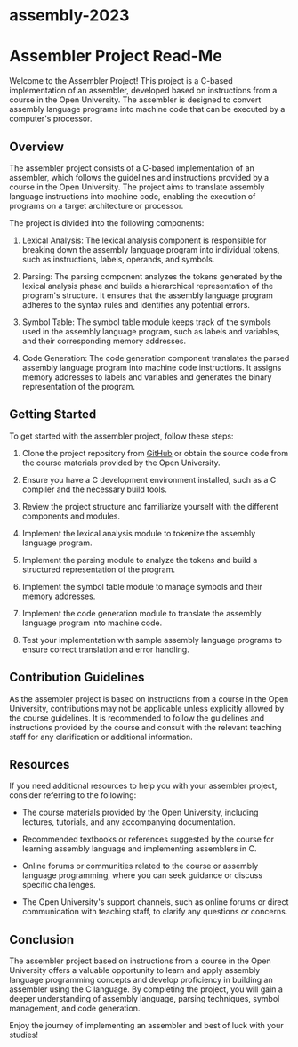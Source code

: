 # assembly-2023

# Assembler Project Read-Me

Welcome to the Assembler Project! This project is a C-based implementation of an assembler, developed based on instructions from a course in the Open University. The assembler is designed to convert assembly language programs into machine code that can be executed by a computer's processor.

## Overview

The assembler project consists of a C-based implementation of an assembler, which follows the guidelines and instructions provided by a course in the Open University. The project aims to translate assembly language instructions into machine code, enabling the execution of programs on a target architecture or processor.

The project is divided into the following components:

1. Lexical Analysis: The lexical analysis component is responsible for breaking down the assembly language program into individual tokens, such as instructions, labels, operands, and symbols.

2. Parsing: The parsing component analyzes the tokens generated by the lexical analysis phase and builds a hierarchical representation of the program's structure. It ensures that the assembly language program adheres to the syntax rules and identifies any potential errors.

3. Symbol Table: The symbol table module keeps track of the symbols used in the assembly language program, such as labels and variables, and their corresponding memory addresses.

4. Code Generation: The code generation component translates the parsed assembly language program into machine code instructions. It assigns memory addresses to labels and variables and generates the binary representation of the program.

## Getting Started

To get started with the assembler project, follow these steps:

1. Clone the project repository from [GitHub](https://github.com/your-username/assembler-project) or obtain the source code from the course materials provided by the Open University.

2. Ensure you have a C development environment installed, such as a C compiler and the necessary build tools.

3. Review the project structure and familiarize yourself with the different components and modules.

4. Implement the lexical analysis module to tokenize the assembly language program.

5. Implement the parsing module to analyze the tokens and build a structured representation of the program.

6. Implement the symbol table module to manage symbols and their memory addresses.

7. Implement the code generation module to translate the assembly language program into machine code.

8. Test your implementation with sample assembly language programs to ensure correct translation and error handling.

## Contribution Guidelines

As the assembler project is based on instructions from a course in the Open University, contributions may not be applicable unless explicitly allowed by the course guidelines. It is recommended to follow the guidelines and instructions provided by the course and consult with the relevant teaching staff for any clarification or additional information.

## Resources

If you need additional resources to help you with your assembler project, consider referring to the following:

- The course materials provided by the Open University, including lectures, tutorials, and any accompanying documentation.

- Recommended textbooks or references suggested by the course for learning assembly language and implementing assemblers in C.

- Online forums or communities related to the course or assembly language programming, where you can seek guidance or discuss specific challenges.

- The Open University's support channels, such as online forums or direct communication with teaching staff, to clarify any questions or concerns.

## Conclusion

The assembler project based on instructions from a course in the Open University offers a valuable opportunity to learn and apply assembly language programming concepts and develop proficiency in building an assembler using the C language. By completing the project, you will gain a deeper understanding of assembly language, parsing techniques, symbol management, and code generation.

Enjoy the journey of implementing an assembler and best of luck with your studies!